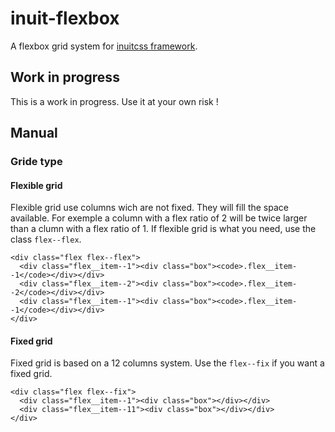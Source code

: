 # inuit-flexbox

A flexbox grid system for [inuitcss framework](http://www.inuitcss.com).

## Work in progress

This is a work in progress. Use it at your own risk !

## Manual

### Gride type

#### Flexible grid

Flexible grid use columns wich are not fixed. They will fill the space available.
For exemple a column with a flex ratio of 2 will be twice larger than a clumn with
a flex ratio of 1.
If flexible grid is what you need, use the class `flex--flex`.

    <div class="flex flex--flex">
      <div class="flex__item--1"><div class="box"><code>.flex__item--1</code></div></div>
      <div class="flex__item--2"><div class="box"><code>.flex__item--2</code></div></div>
      <div class="flex__item--1"><div class="box"><code>.flex__item--1</code></div></div>
    </div>

#### Fixed grid

Fixed grid is based on a 12 columns system.
Use the `flex--fix` if you want a fixed grid.

    <div class="flex flex--fix">
      <div class="flex__item--1"><div class="box"></div></div>
      <div class="flex__item--11"><div class="box"></div></div>
    </div>
